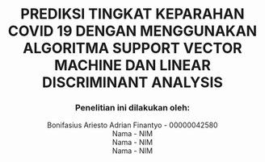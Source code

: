 # <center>PREDIKSI TINGKAT KEPARAHAN COVID 19 DENGAN MENGGUNAKAN ALGORITMA SUPPORT VECTOR MACHINE DAN LINEAR DISCRIMINANT ANALYSIS</center>

### <center>Penelitian ini dilakukan oleh:</center>

<center>Bonifasius Ariesto Adrian Finantyo - 00000042580</center>
<center>Nama - NIM</center>
<center>Nama - NIM</center>
<center>Nama - NIM</center>

